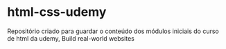 # html-css-udemy
Repositório criado para guardar o conteúdo dos módulos iniciais do curso de html da udemy, Build real-world websites
